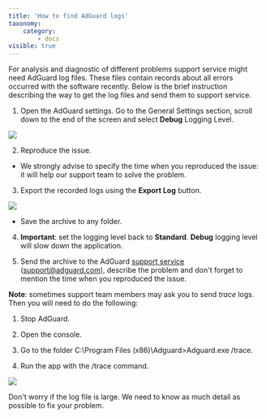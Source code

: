 ```yaml
---
title: 'How to find AdGuard logs'
taxonomy:
    category:
        - docs
visible: true
---
```


For analysis and diagnostic of different problems support service might need AdGuard log files. These files contain records about all errors occurred with the software recently. Below is the brief instruction describing the way to get the log files and send them to support service.

1. Open the AdGuard settings. Go to the General Settings section, scroll down to the end of the screen and select **Debug** Logging Level.

<img src="https://cdn.adguard.com/public/Adguard/kb/newscreenshots/En/Windows7.1/logsen.png" />

2. Reproduce the issue. 
- We strongly advise to specify the time when you reproduced the issue: it will help our support team to solve the problem.

3. Export the recorded logs using the **Export Log** button.

<img src="https://cdn.adguard.com/public/Adguard/kb/newscreenshots/En/Windows7.1/logsen2.png" />

- Save the archive to any folder.

4. **Important**: set the logging level back to **Standard**. **Debug** logging level will slow down the application.

5. Send the archive to the AdGuard [support service](mailto:support@adguard.com) (support@adguard.com), describe the problem and don't forget to mention the time when you reproduced the issue.

**Note**: sometimes support team members may ask you to send *trace* logs. Then you will need to do the following:

1. Stop AdGuard.

2. Open the console.

3. Go to the folder C:\Program Files (x86)\Adguard>Adguard.exe /trace.

4. Run the app with the /trace command.

<img src="https://cdn.adguard.com/public/Adguard/kb/newscreenshots/Ru/Windows7.1/buker-trace.png" />

Don't worry if the log file is large. We need to know as much detail as possible to fix your problem.